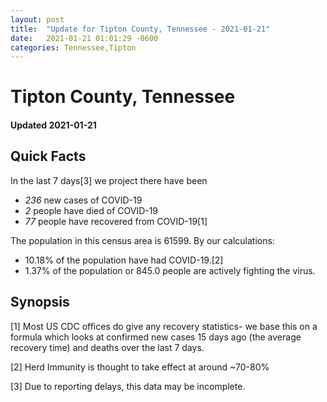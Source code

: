 ```yaml
---
layout: post
title:  "Update for Tipton County, Tennessee - 2021-01-21"
date:   2021-01-21 01:01:29 -0600
categories: Tennessee,Tipton
---
```


# Tipton County, Tennessee
#### Updated 2021-01-21

## Quick Facts

In the last 7 days[3] we project there have been
- *236* new cases of COVID-19
- *2* people have died of COVID-19
- *77* people have recovered from COVID-19[1]

The population in this census area is 61599. By our calculations:
- 10.18% of the population have had COVID-19.[2]
- 1.37% of the population or 845.0 people are actively fighting the virus.

## Synopsis




[1] Most US CDC offices do give any recovery statistics- we base this on a formula which looks at confirmed new cases
15 days ago (the average recovery time) and deaths over the last 7 days.

[2] Herd Immunity is thought to take effect at around ~70-80%

[3] Due to reporting delays, this data may be incomplete.
 
    